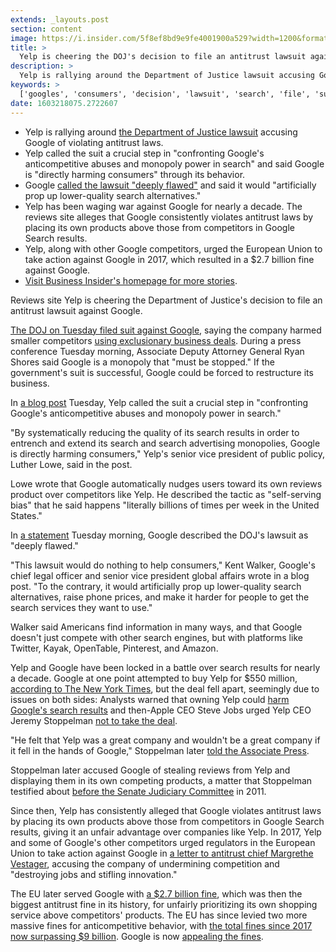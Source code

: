 ```yaml
--- 
extends: _layouts.post 
section: content 
image: https://i.insider.com/5f8ef8bd9e9fe4001900a529?width=1200&format=jpeg 
title: > 
  Yelp is cheering the DOJ's decision to file an antitrust lawsuit against Google: 'Google is directly harming consumers' 
description: > 
  Yelp is rallying around the Department of Justice lawsuit accusing Google of violating antitrust laws.The reviews site alleges that Google consistently violates antitrust laws by placing its own products above those from competitors in Google Search results.Yelp, along with other Google competitors, urged the European Union to take action against Google in 2017, which resulted in a $2.7 billion fine against Google.Reviews site Yelp is cheering the Department of Justice's decision to file an antitrust lawsuit against Google.Yelp and Google have been locked in a battle over search results for nearly a decade. 
keywords: > 
  ['googles', 'consumers', 'decision', 'lawsuit', 'search', 'file', 'suit', 'competitors', 'dojs', 'cheering', 'results', 'harming', 'antitrust', 'directly', 'google', 'yelp', 'products'] 
date: 1603218075.2722607 
--- 
```

<div><ul class="summary-list">
<li>Yelp is rallying around <a href="https://www.businessinsider.com/doj-google-antitrust-case-revealed-2020-10">the Department of Justice lawsuit</a> accusing Google of violating antitrust laws.&#160;</li>
<li>Yelp called the suit a crucial step in "confronting Google's anticompetitive abuses and monopoly power in search" and said Google is "directly harming consumers" through its behavior.&#160;</li>
<li>Google <a href="https://blog.google/outreach-initiatives/public-policy/response-doj">called the lawsuit "deeply flawed"</a> and said it would "artificially prop up lower-quality search alternatives."</li>
<li>Yelp has been waging war against Google for nearly a decade. The reviews site alleges that Google consistently violates antitrust laws by placing its own products above those from competitors in Google Search results.</li>
<li>Yelp, along with other Google competitors, urged the European Union to take action against Google in 2017, which resulted in a $2.7 billion fine against Google.</li>
<li><a href="https://www.businessinsider.com/?hprecirc-bullet">Visit Business Insider's homepage for more stories</a>.</li>
</ul>
<p id="gpt-post-sai-mobile_in_post_ad-fluid-1" class="ad ad-wrapper fluid in-post only-mobile"></p>

<p id="gpt-post-sai-desktop_in_post_ad-fluid-1" class="ad ad-wrapper fluid in-post only-desktop"></p>
<p>Reviews site Yelp is cheering the Department of Justice's decision to file an antitrust lawsuit against Google.</p><p><a href="https://www.businessinsider.com/doj-google-antitrust-case-revealed-2020-10">The DOJ on Tuesday filed suit against Google</a>, saying the company harmed smaller competitors <a href="http://businessinsider.com/what-antitrust-case-focused-on-googles-search-dominance-could-mean-2020-9?r=ah-sub">using exclusionary business deals</a>. During a press conference Tuesday morning, Associate Deputy Attorney General Ryan Shores said Google is a monopoly that "must be stopped." If the government's suit is successful, Google could be forced to restructure its business.&#160;</p><p>In <a href="https://blog.yelp.com/2020/10/united-states-v-google">a blog post</a> Tuesday, Yelp called the suit a crucial step in "confronting Google's anticompetitive abuses and monopoly power in search."</p><p>"By systematically reducing the quality of its search results in order to entrench and extend its search and search advertising monopolies, Google is directly harming consumers," Yelp's senior vice president of public policy, Luther Lowe, said in the post.</p>
<p id="gpt-post-sai-mobile_in_post_ad-fluid-2" class="ad ad-wrapper fluid in-post only-mobile"></p>

<p id="gpt-post-sai-desktop_in_post_ad-fluid-2" class="ad ad-wrapper fluid in-post only-desktop"></p>
<p>Lowe wrote that Google automatically nudges users toward its own reviews product over competitors like Yelp. He described the tactic as "self-serving bias" that he said happens "literally billions of times per week in the United States."</p><p>In <a href="https://blog.google/outreach-initiatives/public-policy/response-doj">a statement</a>&#160;Tuesday morning, Google described the DOJ's lawsuit as "deeply flawed."</p><p>"This lawsuit would do nothing to help consumers," Kent Walker, Google's chief legal officer and senior vice president global affairs wrote in a blog post. "To the contrary, it would artificially prop up lower-quality search alternatives, raise phone prices, and make it harder for people to get the search services they want to use."</p><p>Walker said Americans find information in many ways, and that Google doesn't just compete with other search engines, but with platforms like Twitter, Kayak, OpenTable, Pinterest, and Amazon.</p>
<p id="gpt-post-sai-mobile_in_post_ad-fluid-3" class="ad ad-wrapper fluid in-post only-mobile"></p>

<p id="gpt-post-sai-desktop_in_post_ad-fluid-3" class="ad ad-wrapper fluid in-post only-desktop"></p>
<p>Yelp and Google have been locked in a battle over search results for nearly a decade.&#160;Google at one point attempted to buy Yelp for $550 million, <a href="https://www.nytimes.com/2017/07/01/technology/yelp-google-european-union-antitrust.html">according to The New York Times</a>, but the deal fell apart, seemingly due to issues on both sides: Analysts warned that owning Yelp could <a href="https://www.nytimes.com/2009/12/19/technology/companies/19yelp.html">harm Google's search results</a> and then-Apple CEO Steve Jobs urged Yelp CEO Jeremy Stoppelman <a href="https://www.businessinsider.com/heres-what-yelp-ceo-jeremy-stoppelman-said-about-google-trying-to-buy-his-company-2015-5">not to take the deal</a>.&#160;</p><p>"He felt that Yelp was a great company and wouldn't be a great company if it fell in the hands of Google," Stoppelman later <a href="https://www.businessinsider.com/heres-what-yelp-ceo-jeremy-stoppelman-said-about-google-trying-to-buy-his-company-2015-5">told the Associate Press</a>.</p><p>Stoppelman later accused Google of stealing reviews from Yelp and displaying them in its own competing products, a matter that Stoppelman testified about <a href="https://www.judiciary.senate.gov/imo/media/doc/11-9-21StoppelmanTestimony.pdf">before the Senate Judiciary Committee</a> in 2011.</p><p>Since then, Yelp has consistently alleged that Google violates antitrust laws by placing its own products above those from competitors in Google Search results, giving it an unfair advantage over companies like Yelp. In 2017, Yelp and some of Google's other competitors urged regulators in the European Union to take action against Google in <a href="https://www.vox.com/2017/6/26/15878518/yelp-oracle-news-corp-letter-supporting-eu-action-against-google-antitrust">a letter to antitrust chief Margrethe Vestager</a>, accusing the company of undermining competition and "destroying jobs and stifling innovation."</p>
<p id="gpt-post-sai-mobile_in_post_ad-fluid-4" class="ad ad-wrapper fluid in-post only-mobile"></p>

<p id="gpt-post-sai-desktop_in_post_ad-fluid-4" class="ad ad-wrapper fluid in-post only-desktop"></p>
<p>The EU later served Google with <a href="https://www.reuters.com/article/us-eu-google-antitrust/eu-fines-google-record-2-7-billion-in-first-antitrust-case-idUSKBN19I108">a $2.7 billion fine</a>, which was then the biggest antitrust fine in its history, for unfairly prioritizing its own shopping service above competitors' products. The EU has since levied two more massive fines for anticompetitive behavior, with <a href="https://www.businessinsider.com/google-fined-17-billion-for-breaking-eu-antitrust-rules-over-adsense-2019-3">the total fines since 2017 now surpassing $9 billion</a>. Google is now <a href="https://www.wsj.com/articles/google-starts-appeal-against-eu-antitrust-decisions-11581516872">appealing the fines</a>.&#160;</p>
                  </div>